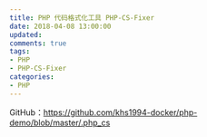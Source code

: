 ```yaml
---
title: PHP 代码格式化工具 PHP-CS-Fixer
date: 2018-04-08 13:00:00
updated:
comments: true
tags:
- PHP
- PHP-CS-Fixer
categories:
- PHP
---
```


GitHub：https://github.com/khs1994-docker/php-demo/blob/master/.php_cs

<!--more-->
